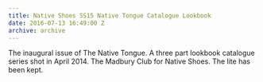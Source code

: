 ```yaml
---
title: Native Shoes SS15 Native Tongue Catalogue Lookbook
date: 2016-07-13 16:49:00 Z
archive: archive
---
```


The inaugural issue of The Native Tongue. A three part lookbook catalogue series shot in April 2014. The Madbury Club for Native Shoes. The lite has been kept.